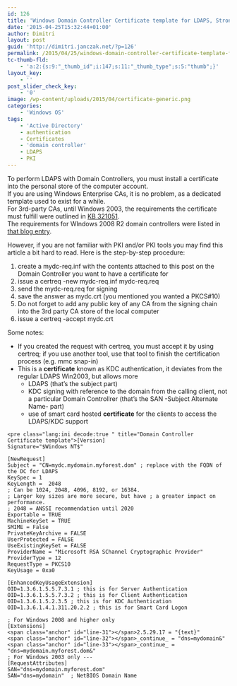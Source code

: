 ```yaml
---
id: 126
title: 'Windows Domain Controller Certificate template for LDAPS, Strong KDC, etc.'
date: '2015-04-25T15:32:44+01:00'
author: Dimitri
layout: post
guid: 'http://dimitri.janczak.net/?p=126'
permalink: /2015/04/25/windows-domain-controller-certificate-template-for-ldaps-strong-kdc-etc/
tc-thumb-fld:
    - 'a:2:{s:9:"_thumb_id";i:147;s:11:"_thumb_type";s:5:"thumb";}'
layout_key:
    - ''
post_slider_check_key:
    - '0'
image: /wp-content/uploads/2015/04/certificate-generic.png
categories:
    - 'Windows OS'
tags:
    - 'Active Directory'
    - authentication
    - Certificates
    - 'domain controller'
    - LDAPS
    - PKI
---
```


To perform LDAPS with Domain Controllers, you must install a certificate into the personal store of the computer account.  
If you are using Windows Enterprise CAs, it is no problem, as a dedicated template used to exist for a while.  
For 3rd-party CAs, until Windows 2003, the requirements the certificate must fulfill were outlined in [KB 321051](http://support.microsoft.com/kb/321051/en-us).  
The requirements for WIndows 2008 R2 domain controllers were listed in [that blog entry](http://social.technet.microsoft.com/wiki/contents/articles/3824.updated-requirements-for-a-windows-server-2008-r2-domain-controller-certificate-from-a-3rd-party-ca.aspx).

However, if you are not familiar with PKI and/or PKI tools you may find this article a bit hard to read. Here is the step-by-step procedure:

1. create a mydc-req.inf with the contents attached to this post on the Domain Controller you want to have a certificate for
2. issue a certreq -new mydc-req.inf mydc-req.req <span class="anchor" id="line-43"></span>
3. send the mydc-req.req for signing <span class="anchor" id="line-44"></span>
4. save the answer as mydc.crt (you mentioned you wanted a PKCS#10) <span class="anchor" id="line-45"></span>
5. Do not forget to add any public key of any CA from the signing chain into the 3rd party CA store of the local computer
6. issue a certreq -accept mydc.crt <span class="anchor" id="line-46"></span>

Some notes:

- If you created the request with certreq, you must accept it by using certreq; if you use another tool, use that tool to finish the certification process (e.g. mmc snap-in) <span class="anchor" id="line-48"></span>
- This is a **certificate** known as KDC authentication, it deviates from the regular LDAPS Win2003, but allows more <span class="anchor" id="line-49"></span>
    - LDAPS (that’s the subject part) <span class="anchor" id="line-50"></span>
    - KDC signing with reference to the domain from the calling client, not a particular Domain Controllrer (that’s the SAN -Subject Alternate Name- part) <span class="anchor" id="line-51"></span>
    - use of smart card hosted **certificate** for the clients to access the LDAPS/KDC support

```
<pre class="lang:ini decode:true " title="Domain Controller Certificate template">[Version] 
Signature="$Windows NT$"

[NewRequest]
Subject = "CN=mydc.mydomain.myforest.dom" ; replace with the FQDN of the DC for LDAPS
KeySpec = 1 
KeyLength =  2048
; Can be 1024, 2048, 4096, 8192, or 16384. 
; Larger key sizes are more secure, but have ; a greater impact on performance. 
; 2048 = ANSSI recommendation until 2020
Exportable = TRUE 
MachineKeySet = TRUE 
SMIME = False 
PrivateKeyArchive = FALSE 
UserProtected = FALSE 
UseExistingKeySet = FALSE 
ProviderName = "Microsoft RSA SChannel Cryptographic Provider" 
ProviderType = 12
RequestType = PKCS10 
KeyUsage = 0xa0 

[EnhancedKeyUsageExtension] 
OID=1.3.6.1.5.5.7.3.1 ; this is for Server Authentication
OID=1.3.6.1.5.5.7.3.2 ; this is for Client Authentication
OID=1.3.6.1.5.2.3.5 ; this is for KDC Authentication
OID=1.3.6.1.4.1.311.20.2.2 ; this is for Smart Card Logon

; For Windows 2008 and higher only
[Extensions]
<span class="anchor" id="line-31"></span>2.5.29.17 = "{text}"
<span class="anchor" id="line-32"></span>_continue_ = "dns=mydomain&"
<span class="anchor" id="line-33"></span>_continue_ = "dns=mydomain.myforest.dom&" 
; For Windows 2003 only ---
[RequestAttributes]
SAN="dns=mydomain.myforest.dom"
SAN="dns=mydomain"  ; NetBIOS Domain Name
```